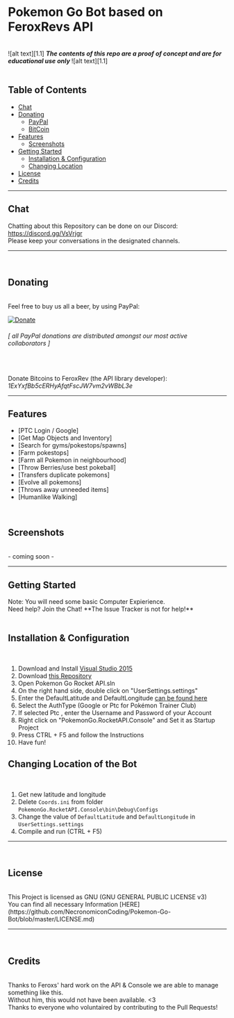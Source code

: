 <!-- define warning icon -->
[1.1]: http://i.imgur.com/M4fJ65n.png (ATTENTION)
[1.2]: http://i.imgur.com/NNcGs1n.png (BTC)
<!-- title -->
<h1>Pokemon Go Bot based on FeroxRevs API</h1>
<br/>
<!-- disclaimer -->
![alt text][1.1] <strong><em> The contents of this repo are a proof of concept and are for educational use only </em></strong> ![alt text][1.1]
<br/>
<br/>

<h2>Table of Contents</h2>

- [Chat](#chat)
- [Donating](#donating)
  - [PayPal](#paypal)
  - [BitCoin](#btc)
- [Features](#features)
  - [Screenshots](#screenshots)
- [Getting Started](#getting-started)
  - [Installation & Configuration](#install-config)
  - [Changing Location](#changing-location)
- [License](#license)
- [Credits](#credits)

<hr/>

<h2><a name="chat">Chat</a></h2>

Chatting about this Repository can be done on our Discord: https://discord.gg/VsVrjgr <br/>
Please keep your conversations in the designated channels.
<br/>
<hr/>
<br/>
<h2><a name="donating">Donating</a></h2>
<br/>
<a name="paypal">Feel free to buy us all a beer, by using PayPal:</a>

[![Donate](https://www.paypalobjects.com/en_US/i/btn/btn_donate_LG.gif)](https://www.paypal.com/cgi-bin/webscr?cmd=_donations&business=farhaninoor1%40gmail%2ecom&lc=GB&item_name=POGO%20Bot%20Donations&item_number=POGO&no_note=0&currency_code=USD&bn=PP%2dDonationsBF%3abtn_donateCC_LG_global%2egif%3aNonHostedGuest)<br/>

<h6><em>[ all PayPal donations are distributed amongst our most active collaborators ]</em></h6><br/>

<a name="btc">Donate Bitcoins to FeroxRev (the API library developer): *1ExYxfBb5cERHyAfqtFscJW7vm2vWBbL3e*</a><br/>

<hr/>

<h2><a name="features">Features</a></h2>

 - [PTC Login / Google]
 - [Get Map Objects and Inventory]
 - [Search for gyms/pokestops/spawns]
 - [Farm pokestops]
 - [Farm all Pokemon in neighbourhood]
 - [Throw Berries/use best pokeball]
 - [Transfers duplicate pokemons]
 - [Evolve all pokemons]
 - [Throws away unneeded items]
 - [Humanlike Walking]

<br/>
<h2><a name="screenshots">Screenshots</a></h2><br/>
- coming soon -<br/>
<hr/>

<h2><a name="getting-started">Getting Started</a></h2>
Note: You will need some basic Computer Expierience.<br/>
Need help? <a name="chat">Join the Chat!</a> **The Issue Tracker is not for help!**<br/>
<br/>
<h2><a name="install-config">Installation & Configuration</a></h2><br/>

1. Download and Install [Visual Studio 2015](https://go.microsoft.com/fwlink/?LinkId=691979&clcid=0x409)
2. Download [this Repository](https://github.com/NecronomiconCoding/Pokemon-Go-Bot/archive/master.zip)
3. Open Pokemon Go Rocket API.sln
4. On the right hand side, double click on "UserSettings.settings"
5. Enter the DefaultLatitude and DefaultLongitude [can be found here](http://mondeca.com/index.php/en/any-place-en)
6. Select the AuthType (Google or Ptc for Pokémon Trainer Club)
7. If selected Ptc , enter the Username and Password of your Account
8. Right click on "PokemonGo.RocketAPI.Console" and Set it as Startup Project
9. Press CTRL + F5 and follow the Instructions
10. Have fun!<br/>

<h2><a name="changing-location">Changing Location of the Bot</a></h2><br/>

1. Get new latitude and longitude
2. Delete `Coords.ini` from folder `PokemonGo.RocketAPI.Console\bin\Debug\Configs`
3. Change the value of `DefaultLatitude` and `DefaultLongitude` in `UserSettings.settings`
4. Compile and run (CTRL + F5)<br/>

<hr/>
<br/>
<h2><a name="license">License</a></h2><br/>
This Project is licensed as GNU (GNU GENERAL PUBLIC LICENSE v3) 
<br/>
You can find all necessary Information [HERE](https://github.com/NecronomiconCoding/Pokemon-Go-Bot/blob/master/LICENSE.md)
<br/>
<hr/>
<br/>

<h2><a name="credits">Credits</a></h2><br/>
Thanks to Feroxs' hard work on the API & Console we are able to manage something like this.<br/>
Without him, this would not have been available. <3
<br/>
Thanks to everyone who voluntaired by contributing to the Pull Requests!
